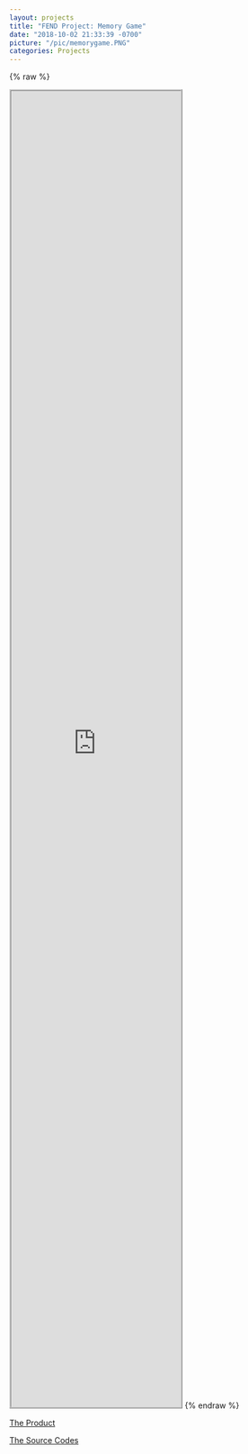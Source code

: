 ```yaml
---
layout: projects
title: "FEND Project: Memory Game"
date: "2018-10-02 21:33:39 -0700"
picture: "/pic/memorygame.PNG"
categories: Projects
---
```


{% raw %}
<iframe marginwidth="0" marginheight="0" width="60%" height="60%" style="border: 3px ridge #cccccc;text-align:center" src="https://curious-yu.github.io/fend-project-memory-game/"></iframe>
{% endraw %}

[The Product](https://curious-yu.github.io/fend-project-memory-game/)

[The Source Codes](https://github.com/Curious-Yu/fend-project-memory-game)
